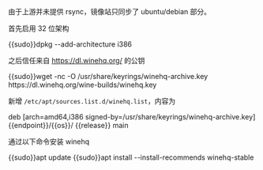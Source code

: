 由于上游并未提供 rsync，镜像站只同步了 ubuntu/debian 部分。

首先启用 32 位架构

<tmpl z-lang="bash">
{{sudo}}dpkg --add-architecture i386
</tmpl>

之后信任来自 https://dl.winehq.org/ 的公钥

<tmpl z-lang="bash">
{{sudo}}wget -nc -O /usr/share/keyrings/winehq-archive.key https://dl.winehq.org/wine-builds/winehq.key
</tmpl>

新增 `/etc/apt/sources.list.d/winehq.list`，内容为

<tmpl z-input="release" z-path="/etc/apt/sources.list.d/winehq.list">

deb [arch=amd64,i386 signed-by=/usr/share/keyrings/winehq-archive.key] {{endpoint}}/{{os}}/ {{release}} main
</tmpl>

通过以下命令安装 winehq

<tmpl z-lang="bash">
{{sudo}}apt update
{{sudo}}apt install --install-recommends winehq-stable
</tmpl>
